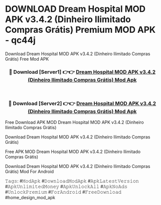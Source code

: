 # DOWNLOAD Dream Hospital MOD APK v3.4.2 (Dinheiro Ilimitado Compras Grátis) Premium MOD APK - qc44j
Download Dream Hospital MOD APK v3.4.2 (Dinheiro Ilimitado Compras Grátis) Free Mod APK

<div align="center">
<h3>🔴 Download [Server1] 👉👉 <a href="https://apk-comot.site?title=Dream_Hospital_MOD_APK_v3.4.2_(Dinheiro_Ilimitado_Compras_Grátis)">Dream Hospital MOD APK v3.4.2 (Dinheiro Ilimitado Compras Grátis) Mod Apk</a></h3><br>

<h3>🔴 Download [Server2] 👉👉 <a href="https://apk-comot.site?title=Dream_Hospital_MOD_APK_v3.4.2_(Dinheiro_Ilimitado_Compras_Grátis)">Dream Hospital MOD APK v3.4.2 (Dinheiro Ilimitado Compras Grátis) Mod Apk</a></h3>
</div>


Free Download APK MOD Dream Hospital MOD APK v3.4.2 (Dinheiro Ilimitado Compras Grátis)

Download Dream Hospital MOD APK v3.4.2 (Dinheiro Ilimitado Compras Grátis) 

Free APK MOD Dream Hospital MOD APK v3.4.2 (Dinheiro Ilimitado Compras Grátis) 

Download Dream Hospital MOD APK v3.4.2 (Dinheiro Ilimitado Compras Grátis) Mod For Android

𝚃𝚊𝚐𝚜: #𝙼𝚘𝚍𝙰𝚙𝚔 #𝙳𝚘𝚠𝚗𝚕𝚘𝚊𝚍𝙼𝚘𝚍𝙰𝚙𝚔 #𝙰𝚙𝚔𝙻𝚊𝚝𝚎𝚜𝚝𝚅𝚎𝚛𝚜𝚒𝚘𝚗 #𝙰𝚙𝚔𝚄𝚗𝚕𝚒𝚖𝚒𝚝𝚎𝚍𝙼𝚘𝚗𝚎𝚢 #𝙰𝚙𝚔𝚄𝚗𝚕𝚘𝚌𝚔𝙰𝚕𝚕 #𝙰𝚙𝚔𝙽𝚘𝙰𝚍𝚜 #𝚄𝚗𝚕𝚘𝚌𝚔𝙿𝚛𝚎𝚖𝚒𝚞𝚖 #𝙵𝚘𝚛𝙰𝚗𝚍𝚛𝚘𝚒𝚍 #𝙵𝚛𝚎𝚎𝙳𝚘𝚠𝚗𝚕𝚘𝚊𝚍 #home_design_mod_apk